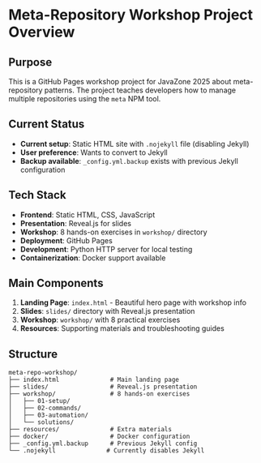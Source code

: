 # Meta-Repository Workshop Project Overview

## Purpose
This is a GitHub Pages workshop project for JavaZone 2025 about meta-repository patterns. The project teaches developers how to manage multiple repositories using the `meta` NPM tool.

## Current Status
- **Current setup**: Static HTML site with `.nojekyll` file (disabling Jekyll)
- **User preference**: Wants to convert to Jekyll
- **Backup available**: `_config.yml.backup` exists with previous Jekyll configuration

## Tech Stack
- **Frontend**: Static HTML, CSS, JavaScript
- **Presentation**: Reveal.js for slides
- **Workshop**: 8 hands-on exercises in `workshop/` directory
- **Deployment**: GitHub Pages
- **Development**: Python HTTP server for local testing
- **Containerization**: Docker support available

## Main Components
1. **Landing Page**: `index.html` - Beautiful hero page with workshop info
2. **Slides**: `slides/` directory with Reveal.js presentation
3. **Workshop**: `workshop/` with 8 practical exercises
4. **Resources**: Supporting materials and troubleshooting guides

## Structure
```
meta-repo-workshop/
├── index.html              # Main landing page
├── slides/                 # Reveal.js presentation
├── workshop/               # 8 hands-on exercises
│   ├── 01-setup/
│   ├── 02-commands/
│   ├── 03-automation/
│   └── solutions/
├── resources/              # Extra materials
├── docker/                 # Docker configuration
├── _config.yml.backup      # Previous Jekyll config
└── .nojekyll              # Currently disables Jekyll
```